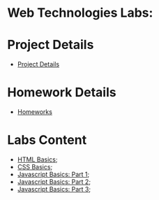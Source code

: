 # Web Technologies Labs:

# Project Details

- [Project Details](https://bitbucket.org/ccartas/webtech-labs/src/master/project/)

# Homework Details

- [Homeworks](https://bitbucket.org/ccartas/webtech-labs/src/master/homeworks)

# Labs Content

- [HTML Basics](https://bitbucket.org/ccartas/webtech-labs/src/master/lab01/);
- [CSS Basics](https://bitbucket.org/ccartas/webtech-labs/src/master/lab02/);
- [Javascript Basics: Part 1](https://bitbucket.org/ccartas/webtech-labs/src/master/lab03/);
- [Javascript Basics: Part 2](https://bitbucket.org/ccartas/webtech-labs/src/master/lab04/);
- [Javascript Basics: Part 3](https://bitbucket.org/ccartas/webtech-labs/src/master/lab01/);